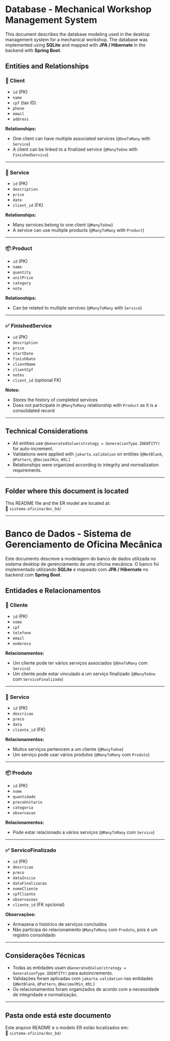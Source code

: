 # Database - Mechanical Workshop Management System

This document describes the database modeling used in the desktop management system for a mechanical workshop. The database was implemented using **SQLite** and mapped with **JPA / Hibernate** in the backend with **Spring Boot**.

## Entities and Relationships

### 🧍 Client
- `id` (PK)
- `name`
- `cpf` (tax ID)
- `phone`
- `email`
- `address`

**Relationships:**
- One client can have multiple associated services (`@OneToMany` with `Service`)
- A client can be linked to a finalized service (`@ManyToOne` with `FinishedService`)

---

### 🔧 Service
- `id` (PK)
- `description`
- `price`
- `date`
- `client_id` (FK)

**Relationships:**
- Many services belong to one client (`@ManyToOne`)
- A service can use multiple products (`@ManyToMany` with `Product`)

---

### 📦 Product
- `id` (PK)
- `name`
- `quantity`
- `unitPrice`
- `category`
- `note`

**Relationships:**
- Can be related to multiple services (`@ManyToMany` with `Service`)

---

### ✅ FinishedService
- `id` (PK)
- `description`
- `price`
- `startDate`
- `finishDate`
- `clientName`
- `clientCpf`
- `notes`
- `client_id` (optional FK)

**Notes:**
- Stores the history of completed services
- Does not participate in `@ManyToMany` relationship with `Product` as it is a consolidated record

---


## Technical Considerations

- All entities use `@GeneratedValue(strategy = GenerationType.IDENTITY)` for auto-increment.
- Validations were applied with `jakarta.validation` on entities (`@NotBlank`, `@Pattern`, `@DecimalMin`, etc.)
- Relationships were organized according to integrity and normalization requirements.

---

## Folder where this document is located

This README file and the ER model are located at:  
📁 `sistema-oficina/doc_bd/`


---

# Banco de Dados - Sistema de Gerenciamento de Oficina Mecânica

Este documento descreve a modelagem do banco de dados utilizada no sistema desktop de gerenciamento de uma oficina mecânica. O banco foi implementado utilizando **SQLite** e mapeado com **JPA / Hibernate** no backend com **Spring Boot**.

## Entidades e Relacionamentos

### 🧍 Cliente
- `id` (PK)
- `nome`
- `cpf`
- `telefone`
- `email`
- `endereco`

**Relacionamentos:**
- Um cliente pode ter vários serviços associados (`@OneToMany` com `Servico`)
- Um cliente pode estar vinculado a um serviço finalizado (`@ManyToOne` com `ServicoFinalizado`)

---

### 🔧 Servico
- `id` (PK)
- `descricao`
- `preco`
- `data`
- `cliente_id` (FK)

**Relacionamentos:**
- Muitos serviços pertencem a um cliente (`@ManyToOne`)
- Um serviço pode usar vários produtos (`@ManyToMany` com `Produto`)

---

### 📦 Produto
- `id` (PK)
- `nome`
- `quantidade`
- `precoUnitario`
- `categoria`
- `observacao`

**Relacionamentos:**
- Pode estar relacionado a vários serviços (`@ManyToMany` com `Servico`)

---

### ✅ ServicoFinalizado
- `id` (PK)
- `descricao`
- `preco`
- `dataInicio`
- `dataFinalizacao`
- `nomeCliente`
- `cpfCliente`
- `observacoes`
- `cliente_id` (FK opcional)

**Observações:**
- Armazena o histórico de serviços concluídos
- Não participa do relacionamento `@ManyToMany` com `Produto`, pois é um registro consolidado

---


## Considerações Técnicas

- Todas as entidades usam `@GeneratedValue(strategy = GenerationType.IDENTITY)` para autoincremento.
- Validações foram aplicadas com `jakarta.validation` nas entidades (`@NotBlank`, `@Pattern`, `@DecimalMin`, etc.)
- Os relacionamentos foram organizados de acordo com a necessidade de integridade e normalização.

---

## Pasta onde está este documento

Este arquivo README e o modelo ER estão localizados em:  
📁 `sistema-oficina/doc_bd/`
